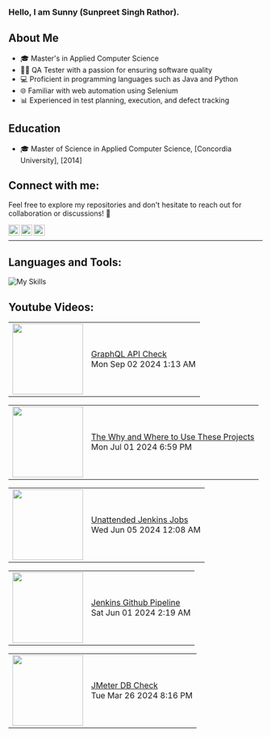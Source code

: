 ### Hello, I am Sunny (Sunpreet Singh Rathor).


## About Me
- 🎓 Master's in Applied Computer Science
- 🧑‍💻 QA Tester with a passion for ensuring software quality
- 💻 Proficient in programming languages such as Java and Python
- 🌐 Familiar with web automation using Selenium
- 📊 Experienced in test planning, execution, and defect tracking

## Education
- 🎓 Master of Science in Applied Computer Science, [Concordia University], [2014]

## Connect with me:
Feel free to explore my repositories and don't hesitate to reach out for collaboration or discussions! 🚀



[<img align="left" alt="rathorsunpreet | Youtube" width="22px" src="https://cdn.jsdelivr.net/npm/simple-icons@v3/icons/youtube.svg" title="Youtube Channel"/>][1]
[<img align="left" alt="rathorsunpreet | LinkedIn" width="22px" src="https://cdn.jsdelivr.net/npm/simple-icons@v3/icons/linkedin.svg" title="Linkedin"/>][2]
[<img align="left" alt="rathorsunpreet | Bitbucket Repo" width="22px" src="https://cdn.jsdelivr.net/npm/simple-icons@v3/icons/bitbucket.svg" title="Bitbucket Repo"/>][3]

<br/>

---


## Languages and Tools:
![My Skills](https://skillicons.dev/icons?i=nodejs,html,css,java,py,git,bash,bootstrap,c,cpp,eclipse,express,fastapi,graphql,linux,maven,mongodb,postman,pug,regex,selenium,tailwind,vim,vscode&perline=20)



## Youtube Videos:
<!-- YOUTUBE:START --><table><tr><td><a href="https://www.youtube.com/watch?v=9RGv4bsbNEk"><img width="140px" src="http://img.youtube.com/vi/9RGv4bsbNEk/maxresdefault.jpg"></a></td>
<td><a href="https://www.youtube.com/watch?v=9RGv4bsbNEk">GraphQL API Check</a><br/>Mon Sep 02 2024 1:13 AM</td></tr></table>
<table><tr><td><a href="https://www.youtube.com/watch?v=fVYVuxReb4I"><img width="140px" src="http://img.youtube.com/vi/fVYVuxReb4I/maxresdefault.jpg"></a></td>
<td><a href="https://www.youtube.com/watch?v=fVYVuxReb4I">The Why and Where to Use These Projects</a><br/>Mon Jul 01 2024 6:59 PM</td></tr></table>
<table><tr><td><a href="https://www.youtube.com/watch?v=s715EUHGxIs"><img width="140px" src="http://img.youtube.com/vi/s715EUHGxIs/maxresdefault.jpg"></a></td>
<td><a href="https://www.youtube.com/watch?v=s715EUHGxIs">Unattended Jenkins Jobs</a><br/>Wed Jun 05 2024 12:08 AM</td></tr></table>
<table><tr><td><a href="https://www.youtube.com/watch?v=R1NcrJdQBN8"><img width="140px" src="http://img.youtube.com/vi/R1NcrJdQBN8/maxresdefault.jpg"></a></td>
<td><a href="https://www.youtube.com/watch?v=R1NcrJdQBN8">Jenkins Github Pipeline</a><br/>Sat Jun 01 2024 2:19 AM</td></tr></table>
<table><tr><td><a href="https://www.youtube.com/watch?v=Ja0uVJCAssw"><img width="140px" src="http://img.youtube.com/vi/Ja0uVJCAssw/maxresdefault.jpg"></a></td>
<td><a href="https://www.youtube.com/watch?v=Ja0uVJCAssw">JMeter DB Check</a><br/>Tue Mar 26 2024 8:16 PM</td></tr></table>
<!-- YOUTUBE:END -->


[1]: https://www.youtube.com/@SunpreetRathor/featured
[2]: https://www.linkedin.com/in/rathorsunpreet/
[3]: https://bitbucket.org/rathorsunpreet/workspace/repositories/
